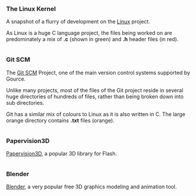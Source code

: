 ### The Linux Kernel ###

A snapshot of a flurry of development on the [Linux](http://www.linux.org/) project.

As Linux is a huge C language project, the files being worked on are predominately a mix of **.c** (shown in green) and **.h** header files (in red).

![![](http://gource.googlecode.com/svn/trunk/gource-linux-small.jpg)](http://gource.googlecode.com/svn/trunk/gource-linux.jpg)

### Git SCM ###

The [Git SCM](http://git-scm.com/) Project, one of the main version control systems supported by Gource.

Unlike many projects, most of the files of the Git project reside in several huge directories of hundreds of files, rather than being broken down into sub directories.

Git has a similar mix of colours to Linux as it is also written in C. The large orange directory contains **.txt** files (orange).

![![](http://gource.googlecode.com/svn/trunk/gource-git-small.jpg)](http://gource.googlecode.com/svn/trunk/gource-git.jpg)

### Papervision3D ###

[Papervision3D](http://blog.papervision3d.org/), a popular 3D library for Flash.

![![](http://gource.googlecode.com/svn/trunk/gource-papervision-small.jpg)](http://gource.googlecode.com/svn/trunk/gource-papervision.jpg)

### Blender ###

[Blender](http://www.blender.org/), a very popular free 3D graphics modeling and animation tool.

![![](http://gource.googlecode.com/svn/trunk/gource-blender-small.jpg)](http://gource.googlecode.com/svn/trunk/gource-blender.jpg)